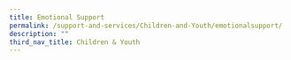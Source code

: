 ```yaml
---
title: Emotional Support
permalink: /support-and-services/Children-and-Youth/emotionalsupport/
description: ""
third_nav_title: Children & Youth
---
```

